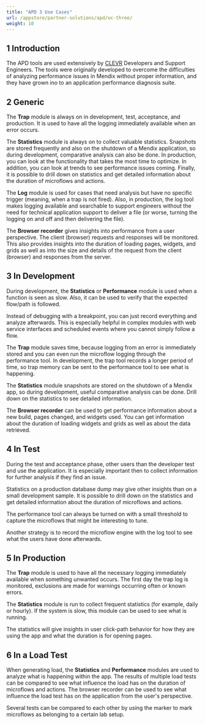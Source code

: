 ```yaml
---
title: "APD 3 Use Cases"
url: /appstore/partner-solutions/apd/uc-three/
weight: 10
---
```


## 1 Introduction

The APD tools are used extensively by [CLEVR](https://www.CLEVR.com/) Developers and Support Engineers. The tools were originally developed to overcome the difficulties of analyzing performance issues in Mendix without proper information, and they have grown ino to an application performance diagnosis suite.

## 2 Generic

The **Trap** module is always on in development, test, acceptance, and production. It is used to have all the logging immediately available when an error occurs.

The **Statistics** module is always on to collect valuable statistics. Snapshots are stored frequently and also on the shutdown of a Mendix application, so during development, comparative analysis can also be done. In production, you can look at the functionality that takes the most time to optimize. In addition, you can look at trends to see performance issues coming. Finally, it is possible to drill down on statistics and get detailed information about the duration of microflows and actions.

The **Log** module is used for cases that need analysis but have no specific trigger (meaning, when a trap is not fired). Also, in production, the log tool makes logging available and searchable to support engineers without the need for technical application support to deliver a file (or worse, turning the logging on and off and then delivering the file).

The **Browser recorder** gives insights into performance from a user perspective. The client (browser) requests and responses will be monitored. This also provides insights into the duration of loading pages, widgets, and grids as well as into the size and details of the request from the client (browser) and responses from the server.

## 3 In Development

During development, the **Statistics** or **Performance** module is used when a function is seen as slow. Also, it can be used to verify that the expected flow/path is followed.

Instead of debugging with a breakpoint, you can just record everything and analyze afterwards. This is especially helpful in complex modules with web service interfaces and scheduled events where you cannot simply follow a flow.

The **Trap** module saves time, because logging from an error is immediately stored and you can even run the microflow logging through the performance tool. In development, the trap tool records a longer period of time, so trap memory can be sent to the performance tool to see what is happening.

The **Statistics** module snapshots are stored on the shutdown of a Mendix app, so during development, useful comparative analysis can be done. Drill down on the statistics to see detailed information.

The **Browser recorder** can be used to get performance information about a new build, pages changed, and widgets used. You can get information about the duration of loading widgets and grids as well as about the data retrieved.

## 4 In Test

During the test and acceptance phase, other users than the developer test and use the application. It is especially important then to collect information for further analysis if they find an issue.

Statistics on a production database dump may give other insights than on a small development sample. It is possible to drill down on the statistics and get detailed information about the duration of microflows and actions.

The performance tool can always be turned on with a small threshold to capture the microflows that might be interesting to tune.

Another strategy is to record the microflow engine with the log tool to see what the users have done afterwards.

## 5 In Production

The **Trap** module is used to have all the necessary logging immediately available when something unwanted occurs. The first day the trap log is monitored, exclusions are made for warnings occurring often or known errors.

The **Statistics** module is run to collect frequent statistics (for example, daily or hourly).  If the system is slow, this module can be used to see what is running.

The statistics will give insights in user click-path behavior for how they are using the app and what the duration is for opening pages.

## 6 In a Load Test

When generating load,  the **Statistics** and **Performance** modules are used to analyze what is happening within the app. The results of multiple load tests can be compared to see what influence the load has on the duration of microflows and actions. The browser recorder can be used to see what influence the load test has on the application from the user's perspective.

Several tests can be compared to each other by using the marker to mark microflows as belonging to a certain lab setup.
